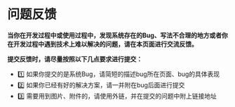 # 问题反馈

**当你在开发过程中或使用过程中，发现系统存在的Bug、写法不合理的地方或者你在开发过程中遇到技术上难以解决的问题，请在本页面进行交流反馈。**

**提交反馈时，请尽量按照以下几点要求进行提交：**

- :one: 如果你提交的是系统Bug，请简短的描述bug所在页面、bug的具体表现
- :two: 如果你已经有好的解决方案，请一并附在bug后面进行提交
- :three: 需要用到图片、附件的，请使用外链，并在提交的问题中附上链接地址

<Vssue :title="$title"/>
